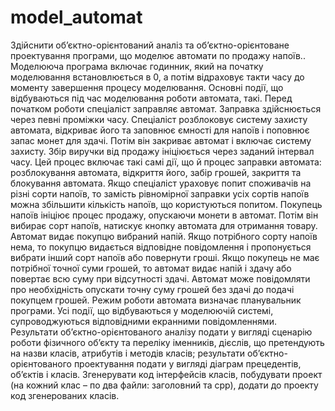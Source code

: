 model_automat
=============
Здійснити об’єктно-орієнтований аналіз та об’єктно-орієнтоване проектування програми, що моделює автомати по продажу напоїв.. Моделююча програма включає годинник, який на початку моделювання встановлюється в 0, а потім відраховує такти часу до моменту завершення процесу моделювання. Основні події, що відбуваються під час моделювання роботи автомата, такі. Перед початком роботи спеціаліст заправляє автомат. Заправка здійснюється через певні проміжки часу. Спеціаліст розблоковує систему захисту автомата, відкриває його та заповнює ємності для напоїв і поповнює запас монет для здачі. Потім він закриває автомат і включає систему захисту. Збір виручки від продажу ініціюється через заданий інтервал часу. Цей процес включає такі самі дії, що й процес заправки автомата: розблокування автомата, відкриття його, забір грошей, закриття та блокування автомата. Якщо спеціаліст ураховує попит споживачів на різні сорти напоїв, то замість рівномірної заправки усіх сортів напоїв можна збільшити кількість напоїв, що користуються попитом. Покупець напоїв ініціює процес продажу, опускаючи монети в автомат. Потім він вибирає сорт напоїв, натискує кнопку автомата для отримання товару. Автомат видає покупцю вибраний напій. Якщо потрібного сорту напоїв нема, то покупцю видається відповідне повідомлення і пропонується вибрати інший сорт напоїв або повернути гроші. Якщо покупець не має потрібної точної суми грошей, то автомат видає напій і здачу або повертає всю суму при відсутності здачі. Автомат може повідомляти про необхідність опускати точну суму грошей без здачі до подачі покупцем грошей. Режим роботи автомата визначає планувальник програми. Усі події, що відбуваються у моделюючій системі, супроводжуються відповідними екранними повідомленнями. Результати об’єктно-орієнтованого аналізу подати у вигляді сценарію роботи фізичного об’єкту та переліку іменників, дієслів, що претендують на назви класів, атрибутів і методів класів; результати об’єктно-орієнтованого проектування подати у вигляді діаграм прецедентів, об’єктів і класів. Згенерувати код інтерфейсів класів, побудувати проект (на кожний клас – по два файли: заголовний та срр), додати до проекту код згенерованих класів.

